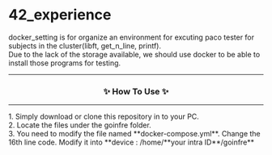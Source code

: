 # 42_experience

docker_setting is for organize an environment for excuting paco tester for subjects in the cluster(libft, get_n_line, printf).
<br>
Due to the lack of the storage available, we should use docker to be able to install those programs for testing.

<hr>
<h3 align="center">✨ How To Use ✨</h3>
<hr>
1. Simply download or clone this repository in to your PC.
<br>
2. Locate the files under the goinfre folder.
<br>
3. You need to modify the file named **docker-compose.yml**. Change the 16th line code. Modify it into **device : /home/**your intra ID**/goinfre**
